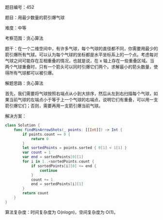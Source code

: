 题目编号：452

题目：用最少数量的箭引爆气球

难度：中等

考察范围：贪心算法

题干：在一个二维空间中，有许多气球，每个气球的直径都不同，你需要用最少的箭引爆所有气球。可以认为每个气球的坐标都是水平坐标系上的一个点。考虑每对气球之间可能存在互相重叠的情况，也就是说，在 x 轴上存在一些重叠区域。当两个气球重叠时，只有一个箭头可以同时引爆它们两个。求解最小的箭头数量，使得所有气球都可以被引爆。

解题思路：贪心算法

首先，我们需要将气球按照右端点从小到大排序，然后从左到右扫描每个气球，如果当前气球的左端点小于等于上一个气球的右端点，说明它们有重叠，可以用一支箭引爆它们；否则，需要再用一支箭引爆当前气球。

解决方案：

```swift
class Solution {
    func findMinArrowShots(_ points: [[Int]]) -> Int {
        if points.count == 0 {
            return 0
        }
        let sortedPoints = points.sorted { 0[1] < 1[1] }
        var count = 1
        var end = sortedPoints[0][1]
        for i in 1..<sortedPoints.count {
            if sortedPoints[i][0] <= end {
                continue
            }
            count += 1
            end = sortedPoints[i][1]
        }
        return count
    }
}
```

算法复杂度：时间复杂度为 O(nlogn)，空间复杂度为 O(1)。
